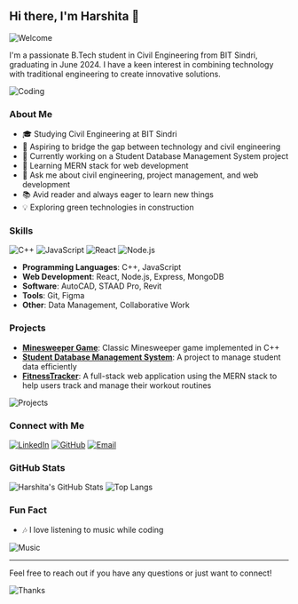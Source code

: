 
## Hi there, I'm Harshita 👋

![Welcome](https://img.shields.io/badge/Welcome-Hello-brightgreen) 

I'm a passionate B.Tech student in Civil Engineering from BIT Sindri, graduating in June 2024. I have a keen interest in combining technology with traditional engineering to create innovative solutions.

![Coding](https://user-images.githubusercontent.com/74038190/216021303-a19aa310-7350-4730-b66f-d0ef19b66561.gif)

### About Me

- 🎓 Studying Civil Engineering at BIT Sindri
- 💼 Aspiring to bridge the gap between technology and civil engineering
- 🔭 Currently working on a Student Database Management System project
- 🌱 Learning MERN stack for web development
- 💬 Ask me about civil engineering, project management, and web development
- 📚 Avid reader and always eager to learn new things
- 💡 Exploring green technologies in construction

### Skills

![C++](https://img.shields.io/badge/C++-blue.svg?style=for-the-badge&logo=cplusplus&logoColor=white) ![JavaScript](https://img.shields.io/badge/JavaScript-yellow.svg?style=for-the-badge&logo=javascript&logoColor=white) ![React](https://img.shields.io/badge/React-blue.svg?style=for-the-badge&logo=react&logoColor=white) ![Node.js](https://img.shields.io/badge/Node.js-green.svg?style=for-the-badge&logo=node.js&logoColor=white)

- **Programming Languages**: C++, JavaScript
- **Web Development**: React, Node.js, Express, MongoDB
- **Software**: AutoCAD, STAAD Pro, Revit
- **Tools**: Git, Figma
- **Other**: Data Management, Collaborative Work

### Projects

- **[Minesweeper Game](https://github.com/hrshita-kshyp/minesweeper-game)**: Classic Minesweeper game implemented in C++
- **[Student Database Management System](https://github.com/hrshita-kshyp/Student-Database-management.git)**: A project to manage student data efficiently
- **[FitnessTracker](https://github.com/hrshita-kshyp/fitnesstracker)**: A full-stack web application using the MERN stack to help users track and manage their workout routines

![Projects](https://user-images.githubusercontent.com/74038190/216021300-5b8fbd44-2432-4c24-8af3-bcfb0bda8e3a.gif)

### Connect with Me

[![LinkedIn](https://img.shields.io/badge/LinkedIn-blue.svg?style=for-the-badge&logo=linkedin)](https://linkedin.com/in/harshita-kshyp) [![GitHub](https://img.shields.io/badge/GitHub-black.svg?style=for-the-badge&logo=github)](https://github.com/hrshita-kshyp) [![Email](https://img.shields.io/badge/Email-red.svg?style=for-the-badge&logo=gmail&logoColor=white)](mailto:hrsa.kshyp@gmail.com)

### GitHub Stats

![Harshita's GitHub Stats](https://github-readme-stats.vercel.app/api?username=hrshita-kshyp&show_icons=true&theme=radical) ![Top Langs](https://github-readme-stats.vercel.app/api/top-langs/?username=hrshita-kshyp&layout=compact&theme=radical)

### Fun Fact
- 🎶 I love listening to music while coding

![Music](https://media.tenor.com/15YUsMWt4FEAAAAj/music.gif)



---

Feel free to reach out if you have any questions or just want to connect!

![Thanks](https://img.shields.io/badge/Thanks%20for%20visiting!-lightgrey?style=for-the-badge)
